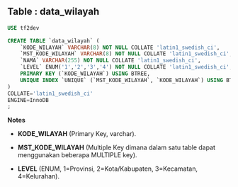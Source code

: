 Table : data_wilayah
----------------------

```SQL
USE tf2dev

CREATE TABLE `data_wilayah` (
	`KODE_WILAYAH` VARCHAR(8) NOT NULL COLLATE 'latin1_swedish_ci',
	`MST_KODE_WILAYAH` VARCHAR(8) NOT NULL COLLATE 'latin1_swedish_ci',
	`NAMA` VARCHAR(255) NOT NULL COLLATE 'latin1_swedish_ci',
	`LEVEL` ENUM('1','2','3','4') NOT NULL COLLATE 'latin1_swedish_ci',
	PRIMARY KEY (`KODE_WILAYAH`) USING BTREE,
	UNIQUE INDEX `UNIQUE` (`MST_KODE_WILAYAH`, `KODE_WILAYAH`) USING BTREE
)
COLLATE='latin1_swedish_ci'
ENGINE=InnoDB
;
```
__Notes__

+ __KODE_WILAYAH__ (Primary Key, varchar).

+ __MST_KODE_WILAYAH__ (Multiple Key dimana dalam satu table dapat menggunakan beberapa MULTIPLE key).

+ __LEVEL__ (ENUM, 1=Provinsi, 2=Kota/Kabupaten, 3=Kecamatan, 4=Kelurahan).

